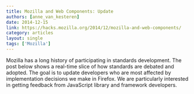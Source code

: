 ```yaml
---
title: Mozilla and Web Components: Update
authors: [anne_van_kesteren]
date: 2014-12-15
link: https://hacks.mozilla.org/2014/12/mozilla-and-web-components/
category: articles
layout: single
tags: ['Mozilla']
---
```


Mozilla has a long history of participating in standards development. The post
below shows a real-time slice of how standards are debated and adopted. The goal
is to update developers who are most affected by implementation decisions we
make in Firefox. We are particularly interested in getting feedback from
JavaScript library and framework developers.

<!-- Excerpt -->
